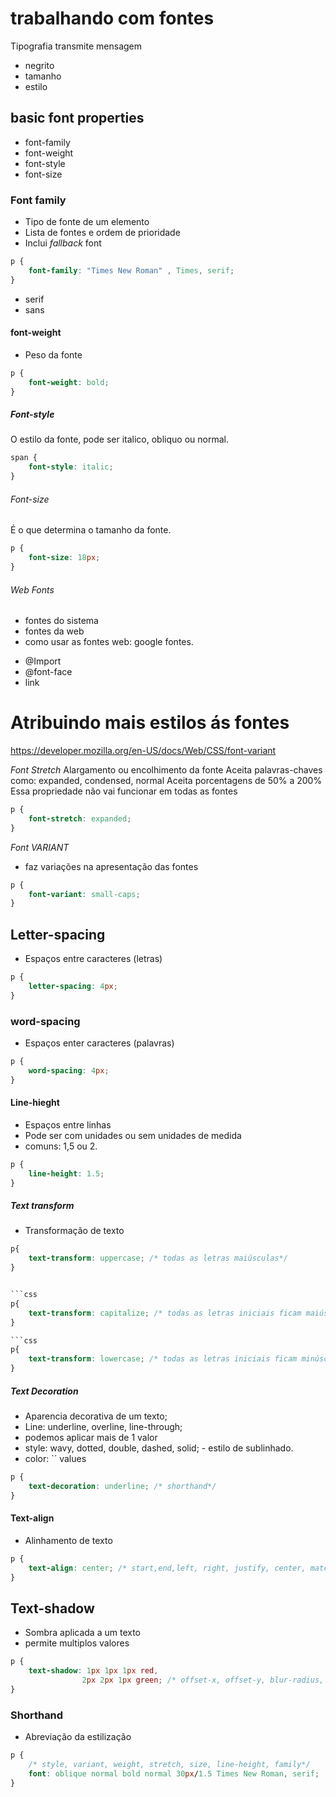 # trabalhando com fontes

Tipografia transmite mensagem

- negrito
- tamanho
- estilo

## basic font properties 

* font-family
* font-weight
* font-style
* font-size

### Font family 
- Tipo de fonte de um elemento
- Lista de fontes e ordem de prioridade
- Inclui *fallback* font

```css
p {
    font-family: "Times New Roman" , Times, serif; 
}
```

- serif
- sans

#### font-weight
- Peso da fonte 

```css
p {
    font-weight: bold;
}
```

##### Font-style
O estilo da fonte, pode ser italico, obliquo ou normal. 

```css 
span {
    font-style: italic;
}
```

###### Font-size
É o que determina o tamanho da fonte.

```css
p {
    font-size: 18px;
}
```

###### Web Fonts
- fontes do sistema
- fontes da web
- como usar as fontes web: google fontes.

* @Import
* @font-face
* link

# Atribuindo mais estilos ás fontes
https://developer.mozilla.org/en-US/docs/Web/CSS/font-variant

*Font Stretch* 
Alargamento ou encolhimento da fonte
Aceita palavras-chaves como: expanded, condensed, normal
Aceita porcentagens de 50% a 200%
Essa propriedade não vai funcionar em todas as fontes

```css
p {
	font-stretch: expanded;
}
```

*Font VARIANT*
- faz variações na apresentação das fontes

```css
p {
	font-variant: small-caps;
}
```

## Letter-spacing
- Espaços entre caracteres (letras)

```css
p {
    letter-spacing: 4px;
}
```

### word-spacing
- Espaços enter caracteres (palavras)

```css
p {
    word-spacing: 4px;
}
```

#### Line-hieght

* Espaços entre linhas
* Pode ser com unidades ou sem unidades de medida
* comuns: 1,5 ou 2.

```css
p {
	line-height: 1.5;
}
```


##### Text transform
- Transformação de texto

```css
p{
    text-transform: uppercase; /* todas as letras maiúsculas*/
}


```css
p{
    text-transform: capitalize; /* todas as letras iniciais ficam maiúsculas*/
}

```css
p{
    text-transform: lowercase; /* todas as letras iniciais ficam minúsculas*/
}
```

##### Text Decoration
* Aparencia decorativa de um texto;
* Line: underline, overline, line-through;
* podemos aplicar mais de 1 valor
* style: wavy, dotted, double, dashed, solid; - estilo de sublinhado.
* color: `<color>´ values

```css
p {
    text-decoration: underline; /* shorthand*/
}
```

#### Text-align
* Alinhamento de texto

```css
p {
    text-align: center; /* start,end,left, right, justify, center, match-parent*/
}
```

## Text-shadow
- Sombra aplicada a um texto
- permite multiplos valores

```css
p {
    text-shadow: 1px 1px 1px red,
                2px 2px 1px green; /* offset-x, offset-y, blur-radius, color*/
}
```

### Shorthand
* Abreviação da estilização

```css 
p {
    /* style, variant, weight, stretch, size, line-height, family*/
    font: oblique normal bold normal 30px/1.5 Times New Roman, serif;
}
